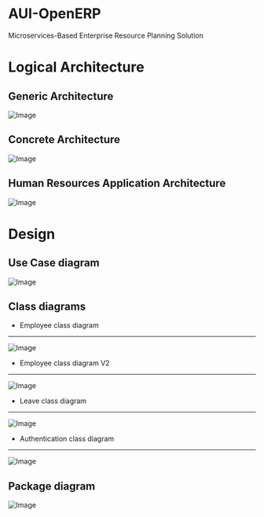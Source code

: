 # AUI-OpenERP
Microservices-Based Enterprise Resource Planning Solution
# Logical Architecture
## Generic Architecture
![Image](https://i.imgur.com/spV8CM2.png)
## Concrete Architecture
![Image](https://i.imgur.com/LN6ucjN.png)
## Human Resources Application Architecture
![Image](https://i.imgur.com/mGkDNyj.png)
# Design
## Use Case diagram
![Image](https://i.imgur.com/khgUt1c.png)  
## Class diagrams
* Employee class diagram
---
![Image](https://i.imgur.com/n8lX4eQ.png)
* Employee class diagram V2
---
![Image](https://i.imgur.com/ZhLLkUV.png)
* Leave class diagram
---
![Image](https://i.imgur.com/Uy2guZb.png)
* Authentication class diagram
---
![Image](https://i.imgur.com/iOAPiB1.png)
## Package diagram
![Image](https://i.imgur.com/KpeqbM9.png)
